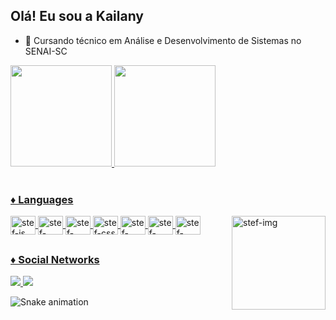 ## Olá! Eu sou a Kailany

- 🌱 Cursando técnico em Análise e Desenvolvimento de Sistemas no SENAI-SC

<div display: inline_block>
<a href = "https://github.com/kailanyy">
<img height="162em" src="https://github-readme-stats.vercel.app/api?username=kailanyy&show_icons=true&theme=radical">
<img height="162em" src="https://github-readme-stats.vercel.app/api/top-langs/?username=kailanyy&layout=compact&theme=radical ">

</div>

<div style="display: inline_block"><br>

<h3>♦ Languages </h3>
<img align = "center" alt = "stef-js" height = "30" width = "40" src= "https://cdn.jsdelivr.net/gh/devicons/devicon/icons/javascript/javascript-original.svg">
<img align = "center" alt = "stef-html" height = "30" width = "40" src= "https://cdn.jsdelivr.net/gh/devicons/devicon/icons/html5/html5-original.svg">
<img align = "center" alt = "stef-react" height = "30" width = "40" src= "https://cdn.jsdelivr.net/gh/devicons/devicon/icons/react/react-original.svg">
<img align = "center" alt = "stef-css" height = "30" width = "40" src= "https://cdn.jsdelivr.net/gh/devicons/devicon/icons/css3/css3-original.svg">

<img align = "center" alt = "stef-mysql" height = "30" width = "40" src= "https://cdn.jsdelivr.net/gh/devicons/devicon/icons/mysql/mysql-original.svg">
<img align = "center" alt = "stef-postgresql" height = "30" width = "40" src= "https://cdn.jsdelivr.net/gh/devicons/devicon/icons/postgresql/postgresql-original.svg">
<img align = "center" alt = "stef-nodejs" height = "30" width = "40" src= "https://cdn.jsdelivr.net/gh/devicons/devicon/icons/nodejs/nodejs-original.svg">
<img align = "right" alt = "stef-img" height = "150" width = "150" src = "https://i.picasion.com/pic92/52e81e9d20fe79759c3e16fed9bef947.gif">
</div>


##

<div>
<h3>♦ Social Networks</h3>
<a href = "https://www.linkedin.com/in/kailany-souza-16a583222?trk=people-guest_people_search-card" target ="-blank"> <img src = "https://img.shields.io/badge/LinkedIn-0077B5?style=for-the-badge&logo=linkedin&logoColor=white" target ="_blank" > </a>
 <a href = "mailto:kailanyiaramenco@gmail.com"><img src="https://img.shields.io/badge/-Gmail-%23333?style=for-the-badge&logo=gmail&logoColor=white" target="_blank"></a>

![Snake animation](https://github.com/kailanyy/kailanyy/blob/output/github-contribution-grid-snake.svg)
</div>

